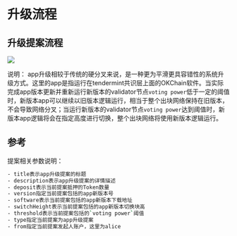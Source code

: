 # 升级流程

## 升级提案流程

![](../../img/upgrade-diagram.png)

说明：
app升级相较于传统的硬分叉来说，是一种更为平滑更具容错性的系统升级方式。这里的app是指运行在tendermint共识层上面的OKChain软件。当实际完成app版本更新并重新运行新版本的validator节点`voting power`低于一定的阈值时，新版本app可以继续以旧版本逻辑运行，相当于整个出块网络保持在旧版本，不会导致网络分叉；当运行新版本的validator节点`voting power`达到阈值时，新版本app逻辑将会在指定高度进行切换，整个出块网络将使用新版本逻辑运行。

## 参考
提案相关参数说明：
```sh
- title表示app升级提案的标题
- description表示app升级提案的详情描述
- deposit表示当前提案抵押的Token数量
- version指定当前提案包括的app新版本号
- software表示当前提案包括的app新版本下载地址
- switchHeight表示当前提案包括的app新版本切换块高
- threshold表示当前提案包括的`voting power`阈值
- type指定当前提案为app升级提案
- from指定当前提案发起人账户，这里为alice
```
